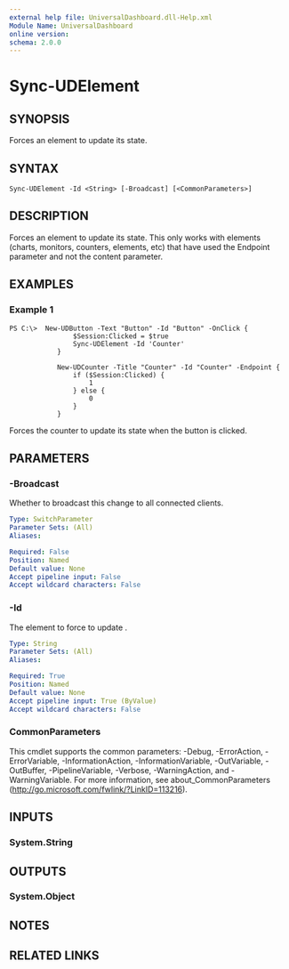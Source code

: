 ```yaml
---
external help file: UniversalDashboard.dll-Help.xml
Module Name: UniversalDashboard
online version: 
schema: 2.0.0
---
```


# Sync-UDElement

## SYNOPSIS
Forces an element to update its state. 

## SYNTAX

```
Sync-UDElement -Id <String> [-Broadcast] [<CommonParameters>]
```

## DESCRIPTION
Forces an element to update its state.  This only works with elements (charts, monitors, counters, elements, etc) that have used the Endpoint parameter and not the content parameter.

## EXAMPLES

### Example 1
```
PS C:\>  New-UDButton -Text "Button" -Id "Button" -OnClick {
                $Session:Clicked = $true
                Sync-UDElement -Id 'Counter'
            }

            New-UDCounter -Title "Counter" -Id "Counter" -Endpoint {
                if ($Session:Clicked) {
                    1
                } else {
                    0
                }
            }
```

Forces the counter to update its state when the button is clicked. 

## PARAMETERS

### -Broadcast
Whether to broadcast this change to all connected clients. 

```yaml
Type: SwitchParameter
Parameter Sets: (All)
Aliases: 

Required: False
Position: Named
Default value: None
Accept pipeline input: False
Accept wildcard characters: False
```

### -Id
The element to force to update .

```yaml
Type: String
Parameter Sets: (All)
Aliases: 

Required: True
Position: Named
Default value: None
Accept pipeline input: True (ByValue)
Accept wildcard characters: False
```

### CommonParameters
This cmdlet supports the common parameters: -Debug, -ErrorAction, -ErrorVariable, -InformationAction, -InformationVariable, -OutVariable, -OutBuffer, -PipelineVariable, -Verbose, -WarningAction, and -WarningVariable. For more information, see about_CommonParameters (http://go.microsoft.com/fwlink/?LinkID=113216).

## INPUTS

### System.String

## OUTPUTS

### System.Object

## NOTES

## RELATED LINKS

